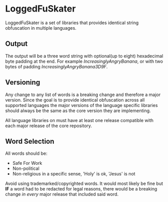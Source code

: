# LoggedFuSkater
LoggedFuSkater is a set of libraries that provides identical string obfuscation in multiple languages.

## Output
The output will be a three word string with optional(up to eight) hexadecimal byte padding at the end.
For example _IncreasinglyAngryBanana_, or with two bytes of padding _IncreasinglyAngryBanana3D9F_.

## Versioning
Any change to any list of words is a breaking change and therefore a major version. Since the goal is to provide identical obfuscation across all supported languages the major versions of the language specific libraries should always be the same as the core version they are implementing.

All language libraries on must have at least one release compatible with each major release of the core repository.

## Word Selection
All words should be:
 - Safe For Work
 - Non-political
 - Non-religious in a specific sense, 'Holy' is ok, 'Jesus' is not

Avoid using trademarked/copyrighted words. It would most likely be fine but **IF** a word had to be redacted for legal reasons, there would be a breaking change _in every_ major release that included said word.
